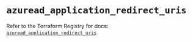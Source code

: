 # `azuread_application_redirect_uris`

Refer to the Terraform Registry for docs: [`azuread_application_redirect_uris`](https://registry.terraform.io/providers/hashicorp/azuread/3.2.0/docs/resources/application_redirect_uris).
